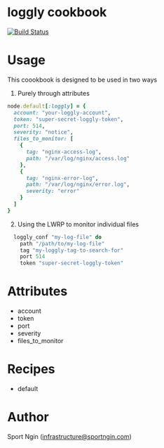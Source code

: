 # loggly cookbook
[![Build Status](https://travis-ci.org/sportngin-cookbooks/loggly.png)](https://travis-ci.org/sportngin-cookbooks/loggly)

# Usage
This coookbook is designed to be used in two ways

1. Purely through attributes

```ruby
node.default[:loggly] = {
  account: "your-loggly-account",
  token: "super-secret-loggly-token",
  port: 514,
  severity: "notice",
  files_to_monitor: [
    {
      tag: "nginx-access-log",
      path: "/var/log/nginx/access.log"
    },
    {
      tag: "nginx-error-log",
      path: "/var/log/nginx/error.log",
      severity: "error"
    }
  ]
}

```

2. Using the LWRP to monitor individual files

```ruby
  loggly_conf "my-log-file" do
    path "/path/to/my-log-file"
    tag "my-loggly-tag-to-search-for"
    port 514
    token "super-secret-loggly-token"
```

# Attributes
* account
* token
* port
* severity
* files_to_monitor


# Recipes
* default

# Author

Sport Ngin (<infrastructure@sportngin.com>)
